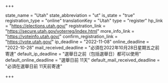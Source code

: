 +++

state_name = "Utah"
state_abbreviation = "ut"
is_state = "true"
registration_type = "online"
translationKey = "Utah"
type = "register"
hp_link = "https://elections.utah.gov/"
registration_link = "https://secure.utah.gov/voterreg/index.html"
more_info_link = "https://voteinfo.utah.gov/"
confirm_registration_link = "https://vote.utah.gov/"
ip_deadline = "2022-11-08"
online_deadline = "2022-10-28"
mail_received_deadline = "必須在2022年10月28日星期五之前寄達"
default_ip_deadline = "選舉日之前（包括選舉日）都可以使用"
default_online_deadline = "選舉日前 11天"
default_mail_received_deadline = "必須在選舉日前 11天前寄達"

+++